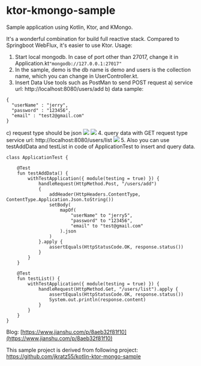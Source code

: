 # ktor-kmongo-sample
Sample application using Kotlin, Ktor, and KMongo.


It's a wonderful combination for build full reactive stack.
Compared to Springboot WebFlux, it's easier to use Ktor.
Usage:
1. Start local mongodb. In case of port other than 27017, change it in Application.kt`"mongodb://127.0.0.1:27017"`
2. In the sample, demo is the db name is demo and users is the collection name, which you can change in UserController.kt.
3. Insert Data
Use tools such as PostMan to send POST request
a) service url: http://localhost:8080/users/add
b) data sample:
```
{
  "userName" : "jerry",
  "password" : "123456",
  "email" : "test2@gmail.com"
}
```
c) request type should be json
![](https://upload-images.jianshu.io/upload_images/6169789-f160422b8f51d291.png?imageMogr2/auto-orient/strip%7CimageView2/2/w/1240)
![](https://upload-images.jianshu.io/upload_images/6169789-8ba4bcce8df2c8fc.png?imageMogr2/auto-orient/strip%7CimageView2/2/w/1240)
4. query data with GET request type
service url: http://localhost:8080/users/list
![](https://upload-images.jianshu.io/upload_images/6169789-2aec7cdb7ed58980.png?imageMogr2/auto-orient/strip%7CimageView2/2/w/1240)
5. Also you can use testAddData and testList in code of ApplicationTest to insert and query data.
```
class ApplicationTest {

    @Test
    fun testAddData() {
        withTestApplication({ module(testing = true) }) {
            handleRequest(HttpMethod.Post, "/users/add")
            {
                addHeader(HttpHeaders.ContentType, ContentType.Application.Json.toString())
                setBody(
                    mapOf(
                        "userName" to "jerry5",
                        "password" to "123456",
                        "email" to "test@gmail.com"
                    ).json
                )
            }.apply {
                assertEquals(HttpStatusCode.OK, response.status())
            }
        }
    }

    @Test
    fun testList() {
        withTestApplication({ module(testing = true) }) {
            handleRequest(HttpMethod.Get, "/users/list").apply {
                assertEquals(HttpStatusCode.OK, response.status())
                System.out.println(response.content)
            }
        }
    }
}
```

Blog: [https://www.jianshu.com/p/8aeb32f81f10](https://www.jianshu.com/p/8aeb32f81f10)

This sample project is derived from following project:
https://github.com/jkratz55/kotlin-ktor-mongo-sample